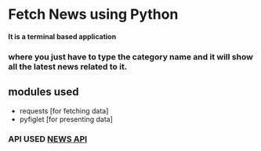 # Fetch News using Python

#### It is a terminal based application 
### where you just have to type the category name and it will show all the latest news related to it.


## modules used
- requests  [for fetching data]
- pyfiglet  [for presenting data]

### API USED <a href='https://newsapi.org/docs/get-started'>NEWS API</a>
